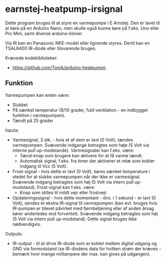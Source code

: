 # earnstej-heatpump-irsignal

Dette program bruges til at styre en varmepumpe i E Arnstej. Den er lavet til at køre på en Arduino Nano, men skulle også kunne køre på f.eks. Uno eller Pro Mini, samt diverse arduino-kloner.

Via IR kan en Panasonic NKE-model eller lignende styres. Dertil kan en TSAL6400 IR-diode eller tilsvarende bruges.

Krævede kodebiblioteker:
* https://github.com/ToniA/arduino-heatpumpir

## Funktion

Varmepumpen kan enten være:

* Slukket
* På sænket temperatur (8/10 grader, fuld ventilation - en indbygget funktion i varmepumpen).
* Tændt på 25 grader

Inputs:

* Varmesignal, 3 stk. - hvis et af dem er lavt (0 Volt), tændes varmepumpen. Svævende indgange betragtes som høje (5 Volt via interne pull up-modstande). Varmesignaler kan f.eks. være:
  * Tænd-knap som brugere kan aktivere for at få varme tændt.
  * Automatisk signal, f.eks. fra timer der aktiverer et relæ som kobler indgang til Vcc (5 Volt).
* Frost-signal - hvis dette er lavt (0 Volt), køres sænket temperature i stedet for at slukke varmepumpen når der ikke er varmesignal. Svævende indgang betragtes som høj (5 Volt via intern pull up-modstand). Frost-signal kan f.eks. være:
  * Knap som stilles til mildt vejr eller frostvejr.
* Opdateringssignal - hvis dette momentant - dvs. i 1 sekund - er lavt (0 Volt), sendes et ekstra IR-signal til varmepumpen (kan evt. bruges hvis IR-pumpen er blevet påvirket med fjernbetjening eller af anden årsag kører anderledes end forventet). Svævende indgang betragtes som høj (5 Volt via intern pull up-modstand). Dette signal bruges ikke nødvendigvis.

Outputs:

* IR-output - til at drive IR-diode som er koblet mellem digital udgang og GND via formodstand (se IR-diodens data for hvilken strøm der kræves - bemærk hvor mange milliampere der max. kan gives på udgangen).
